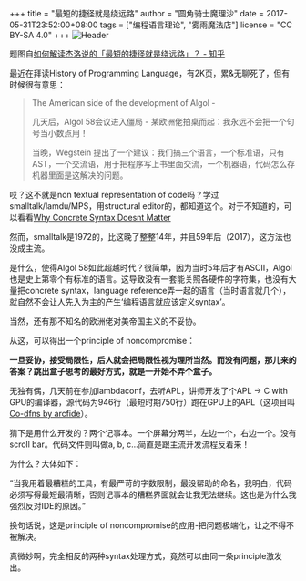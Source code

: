 +++
title = "最短的捷径就是绕远路"
author = "圆角骑士魔理沙"
date = 2017-05-31T23:52:00+08:00
tags = ["编程语言理论", "雾雨魔法店"]
license = "CC BY-SA 4.0"
+++
![Header](v2-f8c8c8c8de2f41f1f6bae1178d1b2330_1440w.image.jpeg)

题图自[如何解读杰洛说的「最短的捷径就是绕远路」？ - 知乎](https://www.zhihu.com/question/58246069)

最近在拜读History of Programming Language，有2K页，累&无聊死了，但有时候很有意思：

 > 
 > The American side of the development of Algol -
 > 
 > 几天后，Algol 58会议进入僵局 - 某欧洲佬拍桌而起：我永远不会把一个句号当小数点用！
 > 
 > 当晚，Wegstein 提出了一个建议：我们搞三个语言，一个标准语，只有AST，一个交流语，用于把程序写上书里面交流，一个机器语，代码怎么存机器里面是这解决的问题。

哎？这不就是non textual representation of code吗？学过smalltalk/lamdu/MPS，用structural editor的，都知道这个。对于不知道的，可以看看[Why Concrete Syntax Doesnt Matter](../24756198)  


然而，smalltalk是1972的，比这晚了整整14年，并且59年后（2017），这方法也没成主流。

是什么，使得Algol 58如此超越时代？很简单，因为当时5年后才有ASCII，Algol也是史上第零个有标准的语言。这导致没有一套能关照各硬件的字符集，也没有大量把concrete syntax，language reference弄一起的语言（当时语言就几个），就自然不会让人先入为主的产生‘编程语言就应该定义syntax’。

当然，还有那不知名的欧洲佬对美帝国主义的不妥协。

从这，可以得出一个principle of noncompromise：

<strong>一旦妥协，接受局限性，后人就会把局限性视为理所当然。而没有问题，那儿来的答案？跳出盒子思考的最好方式，就是一开始不弄个盒子。</strong>

无独有偶，几天前在参加lambdaconf，去听APL，讲师开发了个APL -> C with GPU的编译器，源代码为946行（最短时期750行）跑在GPU上的APL（这项目叫[Co-dfns by arcfide](https://arcfide.github.io/Co-dfns/)）。

猜下是用什么开发的？两个记事本。一个屏幕分两半，左边一个，右边一个。没有scroll bar。代码文件则叫做a, b, c...简直是跟主流开发流程反着来！

为什么？大体如下：

“当我用着最糟糕的工具，有最严苛的字数限制，最没帮助的命名，我明白，代码必须写得最短最清晰，否则记事本的糟糕界面就会让我无法继续。这也是为什么我强烈反对IDE的原因。”

换句话说，这是principle of noncompromise的应用-把问题极端化，让之不得不被解决。

真微妙啊，完全相反的两种syntax处理方式，竟然可以由同一条principle激发出。
